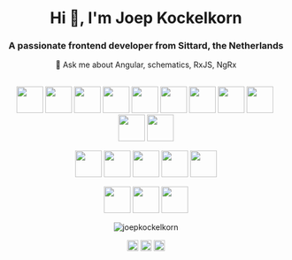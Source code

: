 <h1 align="center">Hi 👋, I'm Joep Kockelkorn</h1>
<h3 align="center">A passionate frontend developer from Sittard, the Netherlands </h3>
<div align="center">💬 Ask me about Angular, schematics, RxJS, NgRx</div>
<br>
<p align="center">
<img height="48" width="48" src="https://cdn.jsdelivr.net/npm/simple-icons@3.2.0/icons/angular.svg">&nbsp;<img height="48" width="48" src="https://cdn.jsdelivr.net/npm/simple-icons@3.2.0/icons/ionic.svg">&nbsp;<img height="48" width="48" src="https://cdn.jsdelivr.net/npm/simple-icons@3.2.0/icons/javascript.svg">&nbsp;<img height="48" width="48" src="https://cdn.jsdelivr.net/npm/simple-icons@3.2.0/icons/typescript.svg">&nbsp;<img height="48" width="48" src="https://cdn.jsdelivr.net/npm/simple-icons@3.2.0/icons/html5.svg">&nbsp;<img height="48" width="48" src="https://cdn.jsdelivr.net/npm/simple-icons@3.2.0/icons/css3.svg">&nbsp;<img height="48" width="48" src="https://cdn.jsdelivr.net/npm/simple-icons@3.2.0/icons/sass.svg">&nbsp;<img height="48" width="48" src="https://cdn.jsdelivr.net/npm/simple-icons@3.2.0/icons/bootstrap.svg">&nbsp;<img height="48" width="48" src="https://cdn.jsdelivr.net/npm/simple-icons@3.2.0/icons/storybook.svg">&nbsp;<img height="48" width="48" src="https://cdn.jsdelivr.net/npm/simple-icons@3.2.0/icons/cypress.svg">&nbsp;<img height="48" width="48" src="https://cdn.jsdelivr.net/npm/simple-icons@3.2.0/icons/jest.svg"></p>

<p align="center"><img height="48" width="48" src="https://cdn.jsdelivr.net/npm/simple-icons@3.2.0/icons/csharp.svg">&nbsp;<img height="48" width="48" src="https://cdn.jsdelivr.net/npm/simple-icons@3.2.0/icons/dot-net.svg">&nbsp;<img height="48" width="48" src="https://cdn.jsdelivr.net/npm/simple-icons@3.2.0/icons/node-dot-js.svg">&nbsp;<img height="48" width="48" src="https://cdn.jsdelivr.net/npm/simple-icons@3.2.0/icons/nestjs.svg">&nbsp;<img height="48" width="48" src="https://cdn.jsdelivr.net/npm/simple-icons@3.2.0/icons/swagger.svg"></p>

<p align="center"><img height="48" width="48" src="https://cdn.jsdelivr.net/npm/simple-icons@3.2.0/icons/amazonaws.svg">&nbsp;<img height="48" width="48" src="https://cdn.jsdelivr.net/npm/simple-icons@3.2.0/icons/microsoftazure.svg">&nbsp;<img height="48" width="48" src="https://cdn.jsdelivr.net/npm/simple-icons@3.2.0/icons/firebase.svg"></p>

<p align="center"><img src="https://github-readme-stats.vercel.app/api?username=joepkockelkorn&show_icons=true" alt="joepkockelkorn" /></p>

<p align="center">
<a href="https://twitter.com/joepkockelkorn" target="blank"><img align="center" src="https://cdn.jsdelivr.net/npm/simple-icons@3.2.0/icons/twitter.svg" alt="joepkockelkorn" height="20" width="20" /></a>
<a href="https://linkedin.com/in/joepkockelkorn" target="blank"><img align="center" src="https://cdn.jsdelivr.net/npm/simple-icons@3.2.0/icons/linkedin.svg" alt="joepkockelkorn" height="20" width="20" /></a>
<a href="https://stackoverflow.com/users/5475829/joep-kockelkorn" target="blank"><img align="center" src="https://cdn.jsdelivr.net/npm/simple-icons@3.2.0/icons/stackoverflow.svg" alt="joep kockelkorn" height="20" width="20" /></a>
</p>
